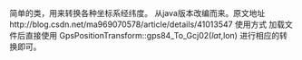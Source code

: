简单的类，用来转换各种坐标系经纬度。
从java版本改编而来。原文地址http://blog.csdn.net/ma969070578/article/details/41013547 
使用方式
加载文件后直接使用
GpsPositionTransform::gps84_To_Gcj02($lat,$lon) 进行相应的转换即可。